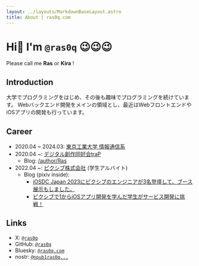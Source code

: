 ```yaml
---
layout: ../layouts/MarkdownBaseLayout.astro
title: About | ras0q.com
---
```


# Hi👋 I'm `@ras0q` 😉😉😉

Please call me **Ras** or **Kira** !

## Introduction

大学でプログラミングをはじめ、その後も趣味でプログラミングを続けています。
Webバックエンド開発をメインの領域とし、最近はWebフロントエンドやiOSアプリの開発も行っています。

## Career

- 2020.04 ~ 2024.03: [東京工業大学 情報通信系](https://educ.titech.ac.jp/ict/)
- 2020.04 ~: [デジタル創作同好会traP](https://trap.jp/)
  - Blog: [/author/Ras](https://trap.jp/author/Ras)
- 2022.04 ~: [ピクシブ株式会社](https://www.pixiv.co.jp/) (学生アルバイト)
  - Blog (pixiv inside):
    - [iOSDC Japan 2023にピクシブのエンジニアが3名登壇して、ブース展示もしました。](https://inside.pixiv.blog/2023/09/14/183000)
    - [ピクシブで1からiOSアプリ開発を学んだ学生がサービス開発に挑戦！](https://inside.pixiv.blog/2023/09/21/160000)

## Links

- X: [`@ras0q`](https://x.com/ras0q)
- GitHub: [`@ras0q`](https://github.com/ras0q)
- Bluesky: [`@ras0q.com`](https://bsky.app/profile/ras0q.com)
- nostr: [`@npub1ras0q...`](https://nostr.com/npub1ras0qt0ddctm7h67gxgynw7zjpmsjpreg6506j3fefmkaffelh0sp64zry)
